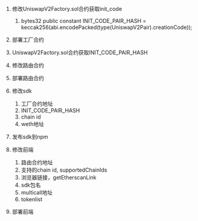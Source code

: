 
1. 修改UniswapV2Factory.sol合约获取init_code
    1. bytes32 public constant INIT_CODE_PAIR_HASH = keccak256(abi.encodePacked(type(UniswapV2Pair).creationCode));

2. 部署工厂合约

3. UniswapV2Factory.sol合约获取INIT_CODE_PAIR_HASH

4. 修改路由合约

5. 部署路由合约

6. 修改sdk
    1. 工厂合约地址
    2. INIT_CODE_PAIR_HASH
    3. chain id
    4. weth地址

7. 发布sdk到npm

8. 修改前端
    1. 路由合约地址
    2. 支持的chain id, supportedChainIds
    3. 浏览器链接，getEtherscanLink
    4. sdk包名
    5. multicall地址
    6. tokenlist

9. 部署前端